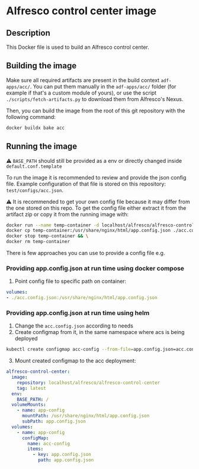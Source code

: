 # Alfresco control center image

## Description

This Docker file is used to build an Alfresco control center.

## Building the image

Make sure all required artifacts are present in the build context `adf-apps/acc/`.
You can put them manually in the `adf-apps/acc/` folder (for example if that's a
custom module of yours), or use the script `./scripts/fetch-artifacts.py` to
download them from Alfresco's Nexus.

Then, you can build the image from the root of this git repository with the
following command:

```bash
docker buildx bake acc
```

## Running the image

:warning: `BASE_PATH` should still be provided as a env or directly changed
inside `default.conf.template`

To run the image it is recommended to review and provide the json config file.
Example configuration of that file is stored on this repository: `test/configs/acc.json`.

:warning: It is recommended to get your own config file because it may differ
from the one stored on this repo. To get the config file either extract it from
the artifact zip or copy it from the running image with:

```sh
docker run --name temp-container -d localhost/alfresco/alfresco-control-center:latest && \
docker cp temp-container:/usr/share/nginx/html/app.config.json ./acc.config.json && \
docker stop temp-container && \
docker rm temp-container
```

There is few approaches you can use to provide a config
file e.g.

### Providing app.config.json at run time using docker compose

1. Point config file to specific path on container:

```yaml
volumes:
- ./acc.config.json:/usr/share/nginx/html/app.config.json
```

### Providing app.config.json at run time using helm

1. Change the `acc.config.json` according to needs
2. Create configmap from it, in the same namespace where acs is being deployed

```sh
kubectl create configmap acc-config --from-file=app.config.json=acc.config.json
```

3. Mount created configmap to the acc deployment:

```yaml
alfresco-control-center:
  image:
    repository: localhost/alfresco/alfresco-control-center
    tag: latest
  env:
    BASE_PATH: /
  volumeMounts:
    - name: app-config
      mountPath: /usr/share/nginx/html/app.config.json
      subPath: app.config.json
  volumes:
    - name: app-config
      configMap:
        name: acc-config
        items:
          - key: app.config.json
            path: app.config.json
```
